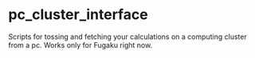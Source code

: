 # pc_cluster_interface
Scripts for tossing and fetching your calculations on a computing cluster from a pc. Works only for Fugaku right now.
